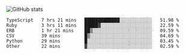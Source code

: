 ![GitHub stats](https://github-readme-stats.vercel.app/api?username=ksk001100&show_icons=true&theme=tokyonight)

<!--START_SECTION:waka-->

```text
TypeScript   7 hrs 21 mins   █████████████░░░░░░░░░░░░   51.98 %
Ruby         3 hrs 11 mins   █████▓░░░░░░░░░░░░░░░░░░░   22.59 %
ERB          1 hr 21 mins    ██▒░░░░░░░░░░░░░░░░░░░░░░   09.59 %
CSV          39 mins         █▒░░░░░░░░░░░░░░░░░░░░░░░   04.69 %
Python       29 mins         █░░░░░░░░░░░░░░░░░░░░░░░░   03.45 %
Other        22 mins         ▓░░░░░░░░░░░░░░░░░░░░░░░░   02.59 %
```

<!--END_SECTION:waka-->

